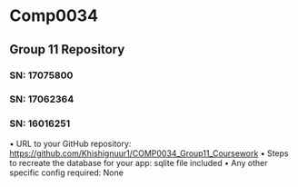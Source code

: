 <h1>Comp0034</h1>
<h2>Group 11 Repository</h2>
<h3>SN: 17075800</h3>
<h3>SN: 17062364</h3>
<h3>SN: 16016251</h3>


•	URL to your GitHub repository: https://github.com/Khishignuur1/COMP0034_Group11_Coursework
•	Steps to recreate the database for your app: sqlite file included
•	Any other specific config required: None
